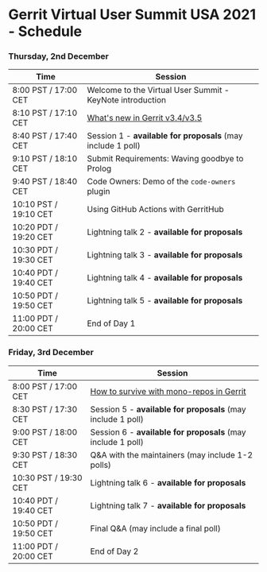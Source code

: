# Gerrit Virtual User Summit USA 2021 - Schedule

### Thursday, 2nd December

| Time                  | Session                                                      |
|-----------------------|--------------------------------------------------------------|
|  8:00 PST / 17:00 CET | Welcome to the Virtual User Summit - KeyNote introduction    |
|  8:10 PST / 17:10 CET | [What's new in Gerrit v3.4/v3.5](sessions/gerrit-3.4-3.5.md) |
|  8:40 PST / 17:40 CET | Session 1 - __available for proposals__ (may include 1 poll) |
|  9:10 PST / 18:10 CET | Submit Requirements: Waving goodbye to Prolog                |
|  9:40 PST / 18:40 CET | Code Owners: Demo of the `code-owners` plugin                |
| 10:10 PST / 19:10 CET | Using GitHub Actions with GerritHub                          |
| 10:20 PDT / 19:20 CET | Lightning talk 2 - __available for proposals__               |
| 10:30 PDT / 19:30 CET | Lightning talk 3 - __available for proposals__               |
| 10:40 PDT / 19:40 CET | Lightning talk 4 - __available for proposals__               |
| 10:50 PDT / 19:50 CET | Lightning talk 5 - __available for proposals__               |
| 11:00 PDT / 20:00 CET | End of Day 1                                                 |

### Friday, 3rd December

| Time                  | Session                                                      |
|-----------------------|--------------------------------------------------------------|
|  8:00 PST / 17:00 CET | [How to survive with mono-repos in Gerrit](sessions/mono-repo-with-gerrit.md) |
|  8:30 PST / 17:30 CET | Session 5 - __available for proposals__ (may include 1 poll) |
|  9:00 PST / 18:00 CET | Session 6 - __available for proposals__ (may include 1 poll) |
|  9:30 PST / 18:30 CET | Q&A with the maintainers (may include 1-2 polls)             |
| 10:30 PST / 19:30 CET | Lightning talk 6 - __available for proposals__               |
| 10:40 PDT / 19:40 CET | Lightning talk 7 - __available for proposals__               |
| 10:50 PDT / 19:50 CET | Final Q&A  (may include a final poll)                        |
| 11:00 PDT / 20:00 CET | End of Day 2                                                 |
